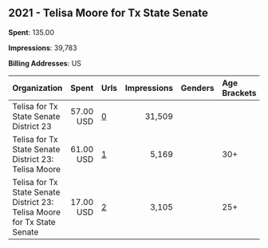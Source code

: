 ## 2021 - Telisa Moore for Tx State Senate 
**Spent**: 135.00

**Impressions**: 39,783

**Billing Addresses**: US

|Organization|Spent|Urls|Impressions|Genders|Age Brackets|Country Codes|
|:---|---:|:---|---:|:---|:---|:---|
|Telisa for Tx State Senate District 23|57.00 USD|[0](https://www.snap.com/political-ads/asset/9904cbe3d562ee0f7dfa7f03136b0ca1c4d5be7805923917ac807a5ce5808f05?mediaType=jpeg)|31,509|||united states|
|Telisa for Tx State Senate District 23: Telisa Moore|61.00 USD|[1](https://www.snap.com/political-ads/asset/c802f7b61db5ee1ab0c22f8fd9285b8e50dad088c2ca9e4633ce40138a3ec2fe?mediaType=mp4)|5,169||30+|united states|
|Telisa for Tx State Senate District 23: Telisa Moore for Tx State Senate|17.00 USD|[2](https://www.snap.com/political-ads/asset/dcbb458b9c9f2018330892d3b4f88ba3a3e6800a7b6c910c25d1ef2d302fba45?mediaType=mp4)|3,105||25+|united states|
